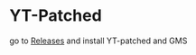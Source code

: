 # YT-Patched

go to [Releases](https://github.com/JoshuaRifareal/YT-Patched/releases) and install YT-patched and GMS
